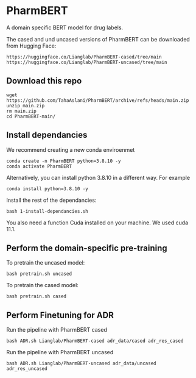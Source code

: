 # PharmBERT
A domain specific BERT model for drug labels.

The cased and und uncased versions of PharmBERT can be downloaded from Hugging Face:
```
https://huggingface.co/Lianglab/PharmBERT-cased/tree/main
https://huggingface.co/Lianglab/PharmBERT-uncased/tree/main
```

## Download this repo
```
wget https://github.com/TahaAslani/PharmBERT/archive/refs/heads/main.zip
unzip main.zip
rm main.zip
cd PharmBERT-main/
```

## Install dependancies
We recommend creating a new conda enviroenmet 
```
conda create -n PharmBERT python=3.8.10 -y
conda activate PharmBERT
```
Alternatively, you can install python 3.8.10 in a different way. For example
```
conda install python=3.8.10 -y
```

Install the rest of the dependancies:
```
bash 1-install-dependancies.sh
```

You also need a function Cuda installed on your machine. We used cuda 11.1.

## Perform the domain-specific pre-training
To pretrain the uncased model:
```
bash pretrain.sh uncased
```

To pretrain the cased model:
```
bash pretrain.sh cased
```

## Perform Finetuning for ADR

Run the pipeline with PharmBERT cased
```
bash ADR.sh Lianglab/PharmBERT-cased adr_data/cased adr_res_cased
```

Run the pipeline with PharmBERT uncased
```
bash ADR.sh Lianglab/PharmBERT-uncased adr_data/uncased adr_res_uncased
```
